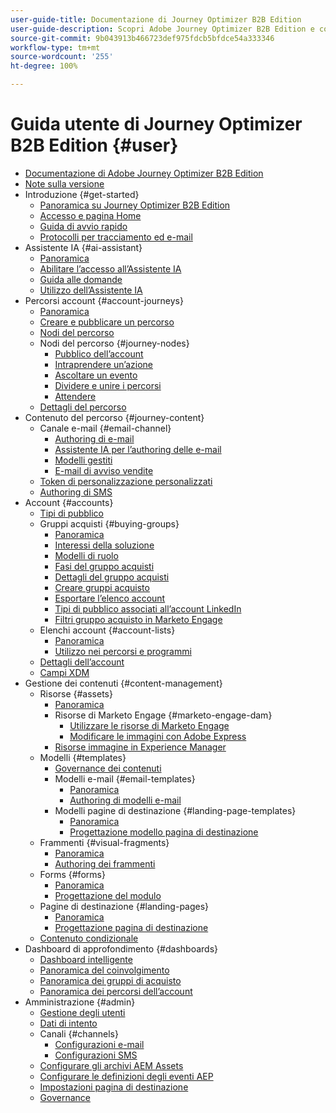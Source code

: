 ```yaml
---
user-guide-title: Documentazione di Journey Optimizer B2B Edition
user-guide-description: Scopri Adobe Journey Optimizer B2B Edition e come utilizzarlo per orchestrare account e percorsi di gruppo acquisti utilizzando l’intelligenza artificiale generativa incorporata e l’automazione leader del settore.
source-git-commit: 9b043913b466723def975fdcb5bfdce54a333346
workflow-type: tm+mt
source-wordcount: '255'
ht-degree: 100%

---
```



# Guida utente di Journey Optimizer B2B Edition {#user}

+ [Documentazione di Adobe Journey Optimizer B2B Edition](guide-overview.md)
+ [Note sulla versione](./release-notes/release-notes.md)
+ Introduzione {#get-started}
   + [Panoramica su Journey Optimizer B2B Edition](about-journey-optimizer-b2b-edition.md)
   + [Accesso e pagina Home](home-page.md)
   + [Guida di avvio rapido](./start/get-started.md)
   + [Protocolli per tracciamento ed e-mail](./start/email-protocols.md)
+ Assistente IA {#ai-assistant}
   + [Panoramica](./ai-assistant/ai-assistant-overview.md)
   + [Abilitare l’accesso all’Assistente IA](./ai-assistant/enable-ai-assistant-access.md)
   + [Guida alle domande](./ai-assistant/question-guidance.md)
   + [Utilizzo dell’Assistente IA](./ai-assistant/use-ai-assistant.md)
+ Percorsi account {#account-journeys}
   + [Panoramica](./journeys/journey-overview.md)
   + [Creare e pubblicare un percorso](./journeys/create-publish-journey.md)
   + [Nodi del percorso](./journeys/journey-nodes.md)
   + Nodi del percorso {#journey-nodes}
      + [Pubblico dell’account](./journeys/account-audience-nodes.md)
      + [Intraprendere un’azione](./journeys/action-nodes.md)
      + [Ascoltare un evento](./journeys/listen-for-event-nodes.md)
      + [Dividere e unire i percorsi](./journeys/split-merge-paths-nodes.md)
      + [Attendere](./journeys/wait-nodes.md)
   + [Dettagli del percorso](./journeys/journey-details.md)
+ Contenuto del percorso {#journey-content}
   + Canale e-mail {#email-channel}
      + [Authoring di e-mail](./content/email-authoring.md)
      + [Assistente IA per l’authoring delle e-mail](./content/ai-assistant-emails.md)
      + [Modelli gestiti](./content/email-authoring-governance.md)
      + [E-mail di avviso vendite](./content/sales-alert-email.md)
   + [Token di personalizzazione personalizzati](./content/personalization-my-tokens.md)
   + [Authoring di SMS](./content/sms-authoring.md)
+ Account {#accounts}
   + [Tipi di pubblico](./audiences/account-audience-overview.md)
   + Gruppi acquisti {#buying-groups}
      + [Panoramica](./buying-groups/buying-groups-overview.md)
      + [Interessi della soluzione](./buying-groups/solution-interests.md)
      + [Modelli di ruolo](./buying-groups/buying-groups-role-templates.md)
      + [Fasi del gruppo acquisti](./buying-groups/buying-group-stages.md)
      + [Dettagli del gruppo acquisti](./buying-groups/buying-group-details.md)
      + [Creare gruppi acquisto](./buying-groups/buying-groups-create.md)
      + [Esportare l’elenco account](./audiences/account-list-export.md)
      + [Tipi di pubblico associati all’account LinkedIn](./data/linkedin-account-matched-audiences.md)
      + [Filtri gruppo acquisto in Marketo Engage](./buying-groups/marketo-engage-smart-list-buying-group-filters.md)
   + Elenchi account {#account-lists}
      + [Panoramica](./accounts/account-lists.md)
      + [Utilizzo nei percorsi e programmi](./accounts/account-lists-journeys.md)
   + [Dettagli dell’account](./accounts/account-details.md)
   + [Campi XDM](./data/field-mapping.md)
+ Gestione dei contenuti {#content-management}
   + Risorse {#assets}
      + [Panoramica](./content/assets-overview.md)
      + Risorse di Marketo Engage {#marketo-engage-dam}
         + [Utilizzare le risorse di Marketo Engage](./content/marketo-engage-design-studio.md)
         + [Modificare le immagini con Adobe Express](./content/image-edit-adobe-express.md)
      + [Risorse immagine in Experience Manager](./content/aem-assets.md)
   + Modelli {#templates}
      + [Governance dei contenuti](./content/template-content-governance.md)
      + Modelli e-mail {#email-templates}
         + [Panoramica](./content/email-templates.md)
         + [Authoring di modelli e-mail](./content/email-template-authoring.md)
      + Modelli pagine di destinazione {#landing-page-templates}
         + [Panoramica](./content/landing-page-templates.md)
         + [Progettazione modello pagina di destinazione](./content/landing-page-template-design.md)
   + Frammenti {#visual-fragments}
      + [Panoramica](./content/fragments.md)
      + [Authoring dei frammenti](./content/fragment-authoring.md)
   + Forms {#forms}
      + [Panoramica](./content/forms.md)
      + [Progettazione del modulo](./content/form-design.md)
   + Pagine di destinazione {#landing-pages}
      + [Panoramica](./content/landing-pages.md)
      + [Progettazione pagina di destinazione](./content/landing-page-design.md)
   + [Contenuto condizionale](./content/conditional-content.md)
+ Dashboard di approfondimento {#dashboards}
   + [Dashboard intelligente](./dashboards/intelligent-dashboard.md)
   + [Panoramica del coinvolgimento](./dashboards/engagement-dashboard.md)
   + [Panoramica dei gruppi di acquisto](./dashboards/buying-groups-dashboard.md)
   + [Panoramica dei percorsi dell’account](./dashboards/journeys-dashboard.md)
+ Amministrazione {#admin}
   + [Gestione degli utenti](./admin/user-management.md)
   + [Dati di intento](./admin/intent-data.md)
   + Canali {#channels}
      + [Configurazioni e-mail](./admin/configure-channels-emails.md)
      + [Configurazioni SMS](./admin/configure-channels-sms.md)
   + [Configurare gli archivi AEM Assets](./admin/configure-aem-repositories.md)
   + [Configurare le definizioni degli eventi AEP](./admin/configure-aep-events.md)
   + [Impostazioni pagina di destinazione](./admin/landing-page-settings.md)
   + [Governance](./admin/governance.md)
